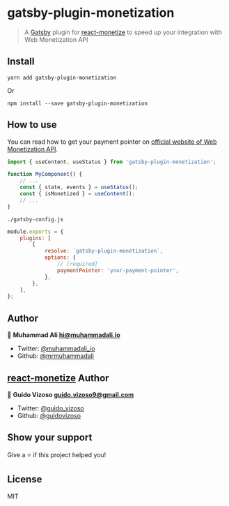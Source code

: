# gatsby-plugin-monetization

> A [Gatsby](https://github.com/gatsbyjs/gatsby) plugin for [react-monetize](https://github.com/guidovizoso/react-monetize) to speed up your integration with Web Monetization API

## Install

`yarn add gatsby-plugin-monetization`

Or

`npm install --save gatsby-plugin-monetization`

## How to use

You can read how to get your payment pointer on [official website of Web Monetization API](https://webmonetization.org/docs/receiving).

```js
import { useContent, useStatus } from 'gatsby-plugin-monetization';

function MyComponent() {
    // ...
    const { state, events } = useStatus();
    const { isMonetized } = useContent();
    // ...
}
```

`./gatsby-config.js`

```js
module.exports = {
    plugins: [
        {
            resolve: `gatsby-plugin-monetization`,
            options: {
                // [required]
                paymentPointer: 'your-payment-pointer',
            },
        },
    ],
};
```

## Author

👤 **Muhammad Ali <hi@muhammadali.io>**

-   Twitter: [@muhammadali_io](https://twitter.com/muhammadali_io)
-   Github: [@mrmuhammadali](https://github.com/mrmuhammadali)

## [react-monetize](https://github.com/guidovizoso/react-monetize) Author

👤 **Guido Vizoso <guido.vizoso9@gmail.com>**

-   Twitter: [@guido_vizoso](https://twitter.com/guido_vizoso)
-   Github: [@guidovizoso](https://github.com/guidovizoso)

## Show your support

Give a ⭐️ if this project helped you!

## License

MIT
